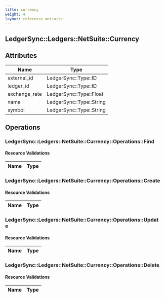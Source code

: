 ```yaml
---
title: currency
weight: 4
layout: reference_netsuite
---
```


## LedgerSync::Ledgers::NetSuite::Currency

## Attributes

| Name | Type |
| ---- | ---- |
| external_id | LedgerSync::Type::ID |
| ledger_id | LedgerSync::Type::ID |
| exchange_rate | LedgerSync::Type::Float |
| name | LedgerSync::Type::String |
| symbol | LedgerSync::Type::String |


## Operations

### LedgerSync::Ledgers::NetSuite::Currency::Operations::Find

#### Resource Validations

| Name | Type |
| ---- | ---- |
### LedgerSync::Ledgers::NetSuite::Currency::Operations::Create

#### Resource Validations

| Name | Type |
| ---- | ---- |
### LedgerSync::Ledgers::NetSuite::Currency::Operations::Update

#### Resource Validations

| Name | Type |
| ---- | ---- |
### LedgerSync::Ledgers::NetSuite::Currency::Operations::Delete

#### Resource Validations

| Name | Type |
| ---- | ---- |
